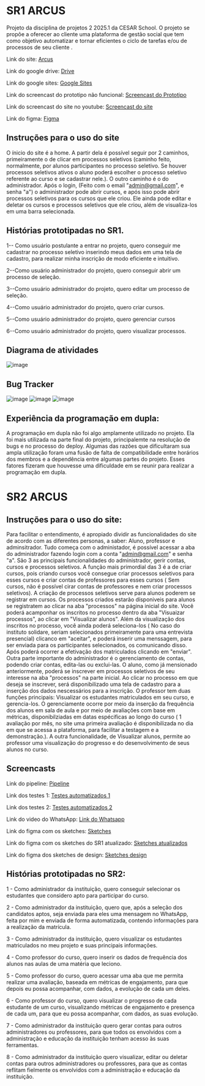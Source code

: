 # SR1 ARCUS
Projeto da disciplina de projetos 2 2025.1 da CESAR School. O projeto se propõe a oferecer ao cliente uma plataforma de gestão social que tem como objetivo automatizar e tornar eficientes o ciclo de tarefas e/ou de processos de seu cliente . 

Link do site: [Arcus](https://projetos2.onrender.com)

Link do google drive: [Drive](https://drive.google.com/drive/folders/1UmkyzH6SN_DuHxJZpTyta93osI9lJc4U?usp=sharing)

Link do google sites: [Google Sites](https://sites.google.com/u/0/d/1fZqgvoNvb9VfUDojQtJfkNL_LPGCzVrt/p/1R0PJWZiAWFxYJsjloVU2pIoCgB6DOyPU/edit?authus&pli=1&authuser=0)

Link do screencast do prototipo não funcional: [Screencast do Prototipo](https://youtu.be/YXwf2zxgmS8)

Link do screencast do site no youtube: [Screencast do site](https://youtu.be/iJ4cguAdjWU)

Link do figma: [Figma](https://www.figma.com/design/MP3gRr3GpH7T6fFbs0kJ1R/Untitled?node-id=5-19&t=I6CUjo8XljAomvSu-1)

## Instruções para o uso do site
O ínicio do site é a home. A partir dela é possível seguir por 2 caminhos, primeiramente o de clicar em processos seletivos (caminho feito, normalmente, por alunos participantes no processo seletivo. Se houver processos seletivos ativos o aluno poderá escolher o processo seletivo referente ao curso e se cadastrar nele.). O outro caminho é o do administrador. Após o login, (Feito com o email "admin@gmail.com", e senha "a") o administrador pode abrir cursos, e após isso pode abrir processos seletivos para os cursos que ele criou. Ele ainda pode editar e deletar os cursos e processos seletivos que ele criou, além de visualiza-los em uma barra selecionada. 

## Histórias prototipadas no SR1.
1-- Como usuário postulante a entrar no projeto, quero conseguir me cadastrar no processo seletivo inserindo meus dados em uma tela de cadastro, para realizar minha inscrição de modo eficiente e intuitivo.

2--Como usuário administrador do projeto, quero conseguir abrir um processo de seleção. 

3--Como usuário administrador do projeto, quero editar um processo de seleção.

4--Como usuário administrador do projeto, quero criar cursos.

5--Como usuário administrador do projeto, quero gerenciar cursos

6--Como usuário administrador do projeto, quero visualizar processos.
 
## Diagrama de atividades


![image](https://github.com/user-attachments/assets/cd9a1df8-df6d-4f5f-9793-8aff6a93bc4a)


## Bug Tracker

![image](https://github.com/user-attachments/assets/7393b192-dd64-4235-b897-b3ad77bcfd3e)
![image](https://github.com/user-attachments/assets/4773af86-4353-4a18-b1c7-3307e7bdf537) 
![image](https://github.com/user-attachments/assets/556ad30f-0a55-491b-be71-0546c3ad16f4)


## Experiência da programação em dupla:

A programação em dupla não foi algo amplamente utilizado no projeto. Ela foi mais utilizada na parte final do projeto, principalemte na resolução de bugs e no processo do deploy. Algumas das razões que dificultaram sua ampla utilização foram uma fusão de falta de compatibilidade entre horários dos membros e a dependência entre algumas partes do projeto. Esses fatores fizeram que houvesse uma dificuldade em se reunir para realizar a programação em dupla.


# SR2 ARCUS

## Instruções para o uso do site:
Para facilitar o entendimento, é apropiado dividir as funcionalidades do site de acordo com as diferentes personas, a saber: Aluno, professor e adminsitrador. Tudo começa com o administador, é possível acessar a aba do administrador fazendo login com a conta "admin@gmail.com" e senha "a". São 3 as principais funcionalidades do administrador, gerir contas, cursos e processos seletivos. A função mais primordial das 3 é a de criar cursos, pois criando cursos você consegue criar processos seletivos para esses cursos e criar contas de professores para esses cursos ( Sem cursos, não é possível cirar contas de professores e nem criar processos seletivos). A criação de processos seletivos serve para alunos poderem se registrar em cursos. Os processos criados estarão dísponiveis para alunos se registratem ao clicar na aba "processos" na página inicial do site. Você poderá acamponhar os inscritos no processo dentro da aba "Visuaizar processos", ao clicar em "Visualizar alunos". Além da visualização dos inscritos no processo, você ainda poderá seleciona-los ( No caso do instituto solidare, seriam selecionados primeiramente para uma entrevista presencial) clicanco em "aceitar", e poderá inserir uma menssagem, para ser enviada para os participantes selecionados, os comunicando disso. Após poderá ocorrer a efetivação dos matriculados clicando em "enviar". Outra parte importante do administrador é o gerenciamento de contas, podendo criar contas, edita-las ou exclui-las.
O aluno, como já mensionado anteriormente, poderá se inscrever em processos seletivos de seu interesse na aba "processos" na parte inicial. Ao clicar no processo em que deseja se inscrever, será disponibilizado uma tela de cadastro para a inserção dos dados nescessários para a inscrição.
O professor tem duas funções principais: Visualizar os estudantes matriculados em seu curso, e gerencia-los. O gerenciamente ocorre por meio da inserção da frequência dos alunos em sala de aula e por meio de avaliações com base em métricas, disponibilziadas em datas espécificas ao longo do curso ( 1 avaliação por mês, no site uma primeira avaliação é disponibilizada no dia em que se acessa a plataforma, para facilitar a testagem e a demonstração.).  A outra funcionalidade, de Visualizar alunos, permite ao professor uma visualização do progresso e do desenvolvimento de seus alunos no curso.

## Screencasts

Link do pipeline: [Pipeline](https://www.youtube.com/watch?v=-TLvipicGus)

Link dos testes 1: [Testes automatizados 1](https://youtu.be/yAUPjXO3BU8?si=9awqctJGRTzTsYdG)

Link dos testes 2: [Testes automatizados 2](https://www.youtube.com/watch?v=BzUfP9sCBG4)

Link do video do WhatsApp: [Link do Whatsapp](https://www.youtube.com/watch?v=yy3Pdj21dL0)

Link do figma com os sketches: [Sketches](https://www.figma.com/design/2qqjd2by9hBYF834AlShsX/Projeto-2?node-id=0-1&p=f&t=qYLgLRKc5izgqwWv-0)

Link do figma com os sketches do SR1 atualizado: [Sketches atualizados](https://www.figma.com/design/2qqjd2by9hBYF834AlShsX/Projeto-2?node-id=0-1&p=f)

Link do figma dos sketches de design: [Sketches design](https://www.figma.com/design/o8JoryGQCDg6FoO0Ke4bl5/Projetos-G7?node-id=0-1&p=f&t=mvgkboA6PgpvNL3l-0)

## Histórias prototipadas no SR2:


1 - Como administrador da instituição, quero conseguir selecionar os estudantes que considero apto para participar do curso.

2 - Como administrador da instituição, quero que, após a seleção dos candidatos aptos, seja enviada para eles uma mensagem no WhatsApp, feita por mim e enviada de forma automatizada, contendo informações para a realização da matrícula.

3 - Como administrador da instituição, quero visualizar os estudantes matriculados no meu projeto e suas principais informações.

4 - Como professor do curso, quero inserir os dados de frequência dos alunos nas aulas de uma matéria que leciono.

5 - Como professor do curso, quero acessar uma aba que me permita realizar uma avaliação, baseada em métricas de engajamento, para que depois eu possa acompanhar, com dados, a evolução de cada um deles.

6 - Como  professor do curso, quero visualizar o progresso de cada estudante de um curso, visualizando métricas de engajamento e presença de cada um, para que eu possa acompanhar, com dados, as suas evolução.

7 - Como administrador da instituição quero gerar contas para outros administradores ou professores, para que todos os envolvidos com a administração e educação da instituição tenham acesso às suas ferramentas.

8 - Como administrador da instituição quero visualizar, editar ou deletar contas para outros administradores ou professores, para que as contas reflitam fielmente os envolvidos com a administração e educação da instituição.


